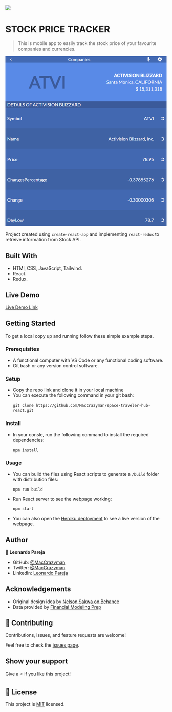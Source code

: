 ![](https://img.shields.io/badge/Microverse-blueviolet)

# STOCK PRICE TRACKER

> This is mobile app to easily track the stock price of your favourite companies and currencies.

![screenshot](src/img/screenshot.png)

Project created using `create-react-app` and implementing `react-redux` to retreive information from Stock API.

## Built With

- HTMl, CSS, JavaScript, Tailwind.
- React.
- Redux.

## Live Demo

[Live Demo Link](https://books-store-maccrazyman.herokuapp.com/)


## Getting Started

To get a local copy up and running follow these simple example steps.

### Prerequisites
* A functional computer with VS Code or any functional coding software.
* Git bash or any version control software.

### Setup
* Copy the repo link and clone it in your local machine
* You can execute the following command in your git bash:
    ```` 
    git clone https://github.com/MacCrazyman/space-traveler-hub-react.git
    ````

### Install
* In your consle, run the following command to install the required dependencies:
    ````
    npm install
    ````


### Usage
* You can build the files using React scripts to generate a `/build` folder with distribution files:
    ````
    npm run build
    ````
* Run React server to see the webpage working:
    ````
    npm start
    ````
* You can also open the [Heroku deployment](https://books-store-maccrazyman.herokuapp.com/) to see a live version of the webpage.



## Author

👤 **Leonardo Pareja**

- GitHub: [@MacCrazyman](https://github.com/MacCrazyman)
- Twitter: [@MacCrazyman](https://twitter.com/MacCrazyman)
- LinkedIn: [Leonardo Pareja](https://www.linkedin.com/in/leonardo-pareja-pareja/)

## Acknowledgements

* Original design idea by [Nelson Sakwa on Behance](https://www.behance.net/sakwadesignstudio)
* Data provided by [Financial Modeling Prep](https://financialmodelingprep.com/developer/docs/)

## 🤝 Contributing

Contributions, issues, and feature requests are welcome!

Feel free to check the [issues page](../../issues/).

## Show your support

Give a ⭐️ if you like this project!


## 📝 License

This project is [MIT](./LICENSE) licensed.
